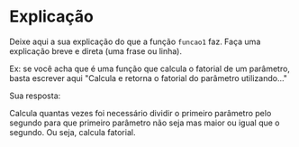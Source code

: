 
# Explicação

Deixe aqui a sua explicação do que a função `funcao1` faz. Faça uma explicação breve e direta (uma frase ou linha).

Ex: se você acha que é uma função que calcula o fatorial de um parâmetro, basta escrever aqui "Calcula e retorna o fatorial do parâmetro utilizando..."

Sua resposta:

Calcula quantas vezes foi necessário dividir o primeiro parâmetro pelo segundo para que primeiro parâmetro não seja mas maior ou igual que o segundo. 
Ou seja, calcula fatorial. 